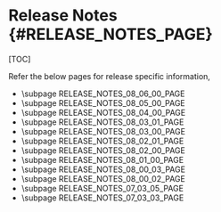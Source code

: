 # Release Notes {#RELEASE_NOTES_PAGE}

[TOC]

Refer the below pages for release specific information,

- \subpage RELEASE_NOTES_08_06_00_PAGE
- \subpage RELEASE_NOTES_08_05_00_PAGE
- \subpage RELEASE_NOTES_08_04_00_PAGE
- \subpage RELEASE_NOTES_08_03_01_PAGE
- \subpage RELEASE_NOTES_08_03_00_PAGE
- \subpage RELEASE_NOTES_08_02_01_PAGE
- \subpage RELEASE_NOTES_08_02_00_PAGE
- \subpage RELEASE_NOTES_08_01_00_PAGE
- \subpage RELEASE_NOTES_08_00_03_PAGE
- \subpage RELEASE_NOTES_08_00_02_PAGE
- \subpage RELEASE_NOTES_07_03_05_PAGE
- \subpage RELEASE_NOTES_07_03_03_PAGE
